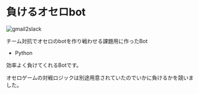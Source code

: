 # 負けるオセロbot
 
![gmail2slack](../img/othello.png )

チーム対抗でオセロのbotを作り戦わせる課題用に作ったBot

- Python

効率よく負けてくれるBotです。

オセロゲームの対戦ロジックは別途用意されていたのでいかに負けるかを競いました。
